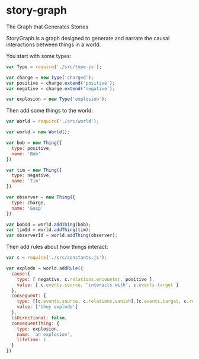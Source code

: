 # story-graph
The Graph that Generates Stories

StoryGraph is a graph designed to generate and narrate the causal interactions between things in a world.

You start with some types:
```javascript
var Type = require('./src/type.js');

var charge = new Type('charged');
var positive = charge.extend('positive');
var negative = charge.extend('negative');

var explosion = new Type('explosion');
```
Then add some things to the world:
```javascript
var World = require('./src/world');

var world = new World();

var bob = new Thing({
  type: positive,
  name: 'Bob'
})

var tim = new Thing({
  type: negative,
  name: 'Tim'
})

var observer = new Thing({
  type: charge,
  name: 'Gasp'
})

var bobId = world.addThing(bob);
var timId = world.addThing(tim);
var observerId = world.addThing(observer);
```
Then add rules about how things interact:
```javascript
var c = require('./src/constants.js');

var explode = world.addRule({
  cause:{
    type: [ negative, c.relations.encounter, positive ],
    value: [ c.events.source, 'interacts with', c.events.target ]
  },
  consequent: {
    type: [[c.events.source, c.relations.vanish],[c.events.target, c.relations.vanish]],
    value: ['they explode']
  },
  isDirectional: false,
  consequentThing: {
    type: explosion,
    name: 'an explosion',
    lifeTime: 1
  }
})
```
